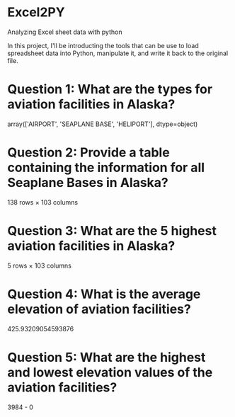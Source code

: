 # Excel2PY
Analyzing Excel sheet data with python

In this project, I'll be introducting the tools that can be use to load spreadsheet data into Python, manipulate it, and write it back to the original file.

# Question 1: What are the types for aviation facilities in Alaska?

  array(['AIRPORT', 'SEAPLANE BASE', 'HELIPORT'], dtype=object)

# Question 2: Provide a table containing the information for all Seaplane Bases in Alaska?

  138 rows × 103 columns

# Question 3: What are the 5 highest aviation facilities in Alaska?

  5 rows × 103 columns

# Question 4: What is the average elevation of aviation facilities?

  425.93209054593876

# Question 5: What are the highest and lowest elevation values of the aviation facilities?

  3984 - 0
